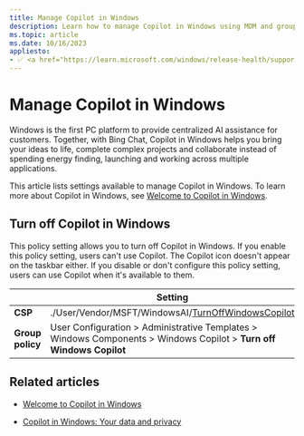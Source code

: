 ```yaml
---
title: Manage Copilot in Windows
description: Learn how to manage Copilot in Windows using MDM and group policy.
ms.topic: article
ms.date: 10/16/2023
appliesto:
- ✅ <a href="https://learn.microsoft.com/windows/release-health/supported-versions-windows-client" target="_blank">Windows 11</a>
---
```


# Manage Copilot in Windows

Windows is the first PC platform to provide centralized AI assistance for customers. Together, with Bing Chat, Copilot in Windows helps you bring your ideas to life, complete complex projects and collaborate instead of spending energy finding, launching and working across multiple applications.

This article lists settings available to manage Copilot in Windows. To learn more about Copilot in Windows, see [Welcome to Copilot in Windows](https://support.microsoft.com/windows/welcome-to-copilot-in-windows-675708af-8c16-4675-afeb-85a5a476ccb0).

## Turn off Copilot in Windows

This policy setting allows you to turn off Copilot in Windows. If you enable this policy setting, users can't use Copilot. The Copilot icon doesn't appear on the taskbar either. If you disable or don't configure this policy setting, users can use Copilot when it's available to them.

|                  | Setting                                                                                                 |
|------------------|---------------------------------------------------------------------------------------------------------|
| **CSP**          | ./User/Vendor/MSFT/WindowsAI/[TurnOffWindowsCopilot](mdm/policy-csp-windowsai.md#turnoffwindowscopilot) |
| **Group policy** | User Configuration > Administrative Templates > Windows Components > Windows Copilot > **Turn off Windows Copilot** |



## Related articles

- [Welcome to Copilot in Windows](https://support.microsoft.com/windows/welcome-to-copilot-in-windows-675708af-8c16-4675-afeb-85a5a476ccb0)

- [Copilot in Windows: Your data and privacy](https://support.microsoft.com/windows/copilot-in-windows-your-data-and-privacy-3e265e82-fc76-4d0a-afc0-4a0de528b73a)
